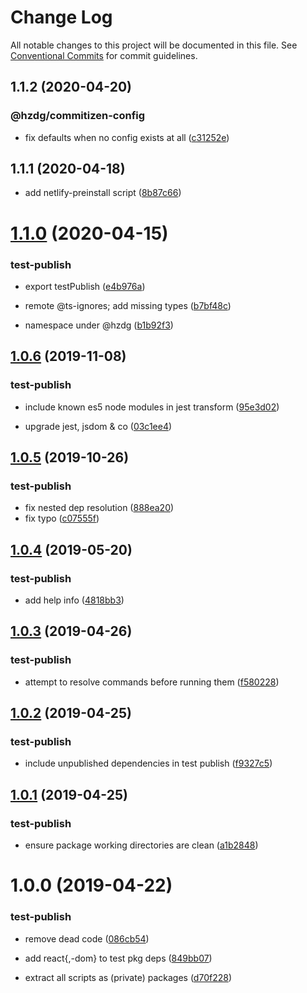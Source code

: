 # Change Log

All notable changes to this project will be documented in this file.
See [Conventional Commits](https://conventionalcommits.org) for commit guidelines.

## 1.1.2 (2020-04-20)


### @hzdg/commitizen-config

* fix defaults when no config exists at all ([c31252e](https://github.com/hzdg/hz-core/commit/c31252e))


## 1.1.1 (2020-04-18)


* add netlify-preinstall script ([8b87c66](https://github.com/hzdg/hz-core/commit/8b87c66))


# [1.1.0](https://github.com/hzdg/hz-core/compare/test-publish@1.0.6...test-publish@1.1.0) (2020-04-15)


### test-publish

* export testPublish ([e4b976a](https://github.com/hzdg/hz-core/commit/e4b976a))

* remote @ts-ignores; add missing types ([b7bf48c](https://github.com/hzdg/hz-core/commit/b7bf48c))
* namespace under @hzdg ([b1b92f3](https://github.com/hzdg/hz-core/commit/b1b92f3))


## [1.0.6](https://github.com/hzdg/hz-core/compare/test-publish@1.0.5...test-publish@1.0.6) (2019-11-08)


### test-publish

* include known es5 node modules in jest transform ([95e3d02](https://github.com/hzdg/hz-core/commit/95e3d02))

* upgrade jest, jsdom & co ([03c1ee4](https://github.com/hzdg/hz-core/commit/03c1ee4))


## [1.0.5](https://github.com/hzdg/hz-core/compare/test-publish@1.0.4...test-publish@1.0.5) (2019-10-26)


### test-publish

* fix nested dep resolution ([888ea20](https://github.com/hzdg/hz-core/commit/888ea20))
* fix typo ([c07555f](https://github.com/hzdg/hz-core/commit/c07555f))


## [1.0.4](https://github.com/hzdg/hz-core/compare/test-publish@1.0.3...test-publish@1.0.4) (2019-05-20)


### test-publish

* add help info ([4818bb3](https://github.com/hzdg/hz-core/commit/4818bb3))


## [1.0.3](https://github.com/hzdg/hz-core/compare/test-publish@1.0.2...test-publish@1.0.3) (2019-04-26)


### test-publish

* attempt to resolve commands before running them ([f580228](https://github.com/hzdg/hz-core/commit/f580228))


## [1.0.2](https://github.com/hzdg/hz-core/compare/test-publish@1.0.1...test-publish@1.0.2) (2019-04-25)


### test-publish

* include unpublished dependencies in test publish ([f9327c5](https://github.com/hzdg/hz-core/commit/f9327c5))


## [1.0.1](https://github.com/hzdg/hz-core/compare/test-publish@1.0.0...test-publish@1.0.1) (2019-04-25)


### test-publish

* ensure package working directories are clean ([a1b2848](https://github.com/hzdg/hz-core/commit/a1b2848))


# 1.0.0 (2019-04-22)


### test-publish

* remove dead code ([086cb54](https://github.com/hzdg/hz-core/commit/086cb54))
* add react{,-dom} to test pkg deps ([849bb07](https://github.com/hzdg/hz-core/commit/849bb07))

* extract all scripts as (private) packages ([d70f228](https://github.com/hzdg/hz-core/commit/d70f228))
